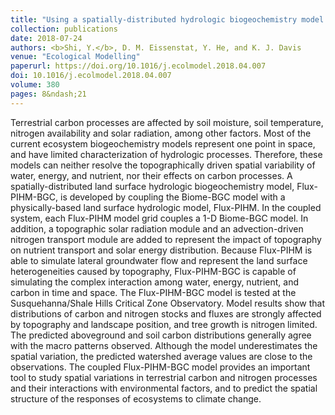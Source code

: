 ```yaml
---
title: "Using a spatially-distributed hydrologic biogeochemistry model with a nitrogen transport module to study the spatial variation of carbon processes in a Critical Zone Observatory"
collection: publications
date: 2018-07-24
authors: <b>Shi, Y.</b>, D. M. Eissenstat, Y. He, and K. J. Davis
venue: "Ecological Modelling"
paperurl: https://doi.org/10.1016/j.ecolmodel.2018.04.007
doi: 10.1016/j.ecolmodel.2018.04.007
volume: 380
pages: 8&ndash;21
---
```






Terrestrial carbon processes are affected by soil moisture, soil temperature, nitrogen availability and solar radiation, among other factors. Most of the current ecosystem biogeochemistry models represent one point in space, and have limited characterization of hydrologic processes. Therefore, these models can neither resolve the topographically driven spatial variability of water, energy, and nutrient, nor their effects on carbon processes. A spatially-distributed land surface hydrologic biogeochemistry model, Flux-PIHM-BGC, is developed by coupling the Biome-BGC model with a physically-based land surface hydrologic model, Flux-PIHM. In the coupled system, each Flux-PIHM model grid couples a 1-D Biome-BGC model. In addition, a topographic solar radiation module and an advection-driven nitrogen transport module are added to represent the impact of topography on nutrient transport and solar energy distribution. Because Flux-PIHM is able to simulate lateral groundwater flow and represent the land surface heterogeneities caused by topography, Flux-PIHM-BGC is capable of simulating the complex interaction among water, energy, nutrient, and carbon in time and space. The Flux-PIHM-BGC model is tested at the Susquehanna/Shale Hills Critical Zone Observatory. Model results show that distributions of carbon and nitrogen stocks and fluxes are strongly affected by topography and landscape position, and tree growth is nitrogen limited. The predicted aboveground and soil carbon distributions generally agree with the macro patterns observed. Although the model underestimates the spatial variation, the predicted watershed average values are close to the observations. The coupled Flux-PIHM-BGC model provides an important tool to study spatial variations in terrestrial carbon and nitrogen processes and their interactions with environmental factors, and to predict the spatial structure of the responses of ecosystems to climate change.
